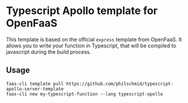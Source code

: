 <!-- @format -->

# Typescript Apollo template for OpenFaaS

This template is based on the official `express` template from OpenFaaS. It allows you to write your function in Typescript, that will be compiled to javascript during the build process.

## Usage

```shell
faas-cli template pull https://github.com/philschmid/typescript-apollo-server-template
faas-cli new my-typescript-function --lang typescript-apollo
```
